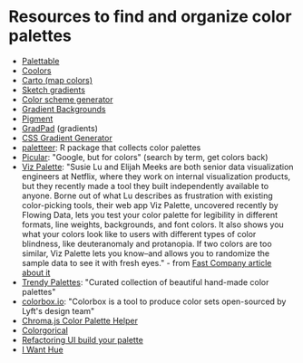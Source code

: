 # Resources to find and organize color palettes

- [Palettable](http://www.palettable.io/)
- [Coolors](https://coolors.co/)
- [Carto (map colors)](https://carto.com/carto-colors/)
- [Sketch gradients](https://gumroad.com/l/gradients?ref=producthunt)
- [Color scheme generator](http://www.donesmart.com/free-online-tools/online-color-scheme-generator-picker/?ref=producthunt)
- [Gradient Backgrounds](https://cssgradient.io/gradient-backgrounds/)
- [Pigment](https://pigment.shapefactory.co/?p=28&l=44)
- [GradPad](http://ourownthing.co.uk/gradpad.html?ref=producthunt) (gradients)
- [CSS Gradient Generator](https://cssgradient.io/)
- [paletteer](https://github.com/EmilHvitfeldt/paletteer): R package that collects color palettes
- [Picular](https://picular.co/): "Google, but for colors" (search by term, get colors back)
- [Viz Palette](http://projects.susielu.com/viz-palette): "Susie Lu and Elijah Meeks are both senior data visualization engineers at Netflix, where they work on internal visualization products, but they recently made a tool they built independently available to anyone. Borne out of what Lu describes as frustration with existing color-picking tools, their web app Viz Palette, uncovered recently by Flowing Data, lets you test your color palette for legibility in different formats, line weights, backgrounds, and font colors. It also shows you what your colors look like to users with different types of color blindness, like deuteranomaly and protanopia. If two colors are too similar, Viz Palette lets you know–and allows you to randomize the sample data to see it with fresh eyes." - from [Fast Company article about it](https://www.fastcompany.com/90168112/viz-palette-the-ultimate-tool-for-anyone-who-works-with-color)
- [Trendy Palettes](https://trendypalettes.com/): "Curated collection of beautiful hand-made color palettes"
- [colorbox.io](https://www.colorbox.io/): "Colorbox is a tool to produce color sets open-sourced by Lyft's design team"
- [Chroma.js Color Palette Helper](https://gka.github.io/palettes/)
- [Colorgorical](http://vrl.cs.brown.edu/color)
- [Refactoring UI build your palette](https://refactoringui.com/previews/building-your-color-palette/)
- [I Want Hue](https://medialab.github.io/iwanthue/)

